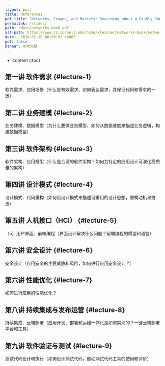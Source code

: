 ```yaml
---
layout: post
title: References
pdf-title: "Networks, Crowds, and Markets: Reasoning about a Highly Connected World"
permalink: /slides/
path: /docs/networks-book.pdf
alt-path: https://www.cs.cornell.edu/home/kleinber/networks-book/networks-book.pdf
date:  2019-02-10 08:00:01 +0800
pdf: false
banner: 参考文献
---
```


* content
{:toc}


第一讲  软件需求 {#lecture-1}
---------------------------------
软件需求、应用场景（什么是有效需求、如何表达需求，并保证代码和需求的一致）

第二讲 业务建模 {#lecture-2}
---------------------------------------------
业务建模、数据模型（为什么要做业务模型、如何从数据维度来描述业务逻辑，构建数据模型）

第三讲 软件架构 {#lecture-3}
--------------------------------------
软件架构、应用框架（什么是合理的软件架构？如何为特定的应用设计可演化高质量的架构）

第四讲 设计模式 {#lecture-4}
--------------------------------------
设计模式、代码重构（如何用设计模式来描述可重用的设计思想，重构动机和方法）

第五讲 人机接口（HCI） {#lecture-5}
----------------------------------------------------
（5）用户界面、前端编程（界面设计解决什么问题？前端编程的模型和语言）

第六讲 安全设计 {#lecture-6}
---------------------------------------------
安全设计（应用安全的主要威胁和风险，如何进行应用安全设计？）

第六讲 性能优化 {#lecture-7}
---------------------------------------------
如何进行应用的性能优化？

第八讲 持续集成与发布运营 {#lecture-8}
------------------------------------------------------
持续集成、云端部署（应用开发、部署和运维一体化是如何实现的？一键云端部署平台和工具）

第九讲 软件验证与测试 {#lecture-9}
-----------------------------------------
测试代码设计和执行（如何设计测试代码，自动测试代码工具的使用和评价）
